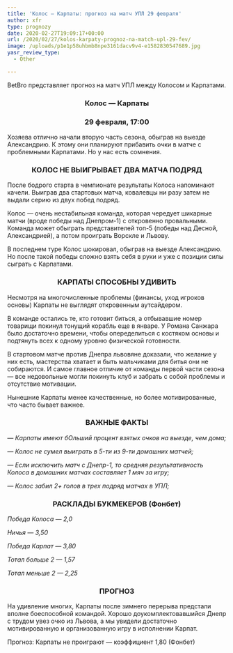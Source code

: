 ```yaml
---
title: 'Колос — Карпаты: прогноз на матч УПЛ 29 февраля'
author: xfr
type: prognozy
date: 2020-02-27T19:09:17+00:00
url: /2020/02/27/kolos-karpaty-prognoz-na-match-upl-29-fev/
image: /uploads/p1e1p58uhbmb8npe3161dacv9v4-e1582830547689.jpg
yasr_review_type:
  - Other

---
```

BetBro представляет прогноз на матч УПЛ между Колосом и Карпатами.

<h3 style="text-align: center">
  Колос &#8212; Карпаты
</h3>

<h3 style="text-align: center">
  29 февраля, 17:00
</h3>

Хозяева отлично начали вторую часть сезона, обыграв на выезде Александрию. К этому они планируют прибавить очки в матче с проблемными Карпатами. Но у нас есть сомнения.

<h3 style="text-align: center">
  КОЛОС НЕ ВЫИГРЫВАЕТ ДВА МАТЧА ПОДРЯД
</h3>

После бодрого старта в чемпионате результаты Колоса напоминают качели. Выиграв два стартовых матча, ковалевцы ни разу затем не выдали серию из двух побед подряд.

Колос &#8212; очень нестабильная команда, которая чередует шикарные матчи (вроде победы над Днепром-1) с откровенно провальными. Команда может обыграть представителей топ-5 (победы над Десной, Александрией), а потом проиграть Ворскле и Львову.

В последнем туре Колос шокировал, обыграв на выезде Александрию. Но после такой победы сложно взять себя в руки и уже с позиции силы сыграть с Карпатами.

<h3 style="text-align: center">
  <strong>КАРПАТЫ СПОСОБНЫ УДИВИТЬ</strong>
</h3>

Несмотря на многочисленные проблемы (финансы, уход игроков основы) Карпаты не выглядят откровенным аутсайдером.

В команде остались те, кто готовит биться, а отбывавшие номер товарищи покинул тонущий корабль еще в январе. У Романа Санжара было достаточно времени, чтобы опеределиться с костяком основы и подтянуть всех к одному уровню физической готовности.

В стартовом матче против Днепра львовяне доказали, что желание у них есть, мастерства хватает и быть мальчиками для битья они не собираются. И самое главное отличие от команды первой части сезона &#8212; все недовольные могли покинуть клуб и забрать с собой проблемы и отсутствие мотивации.

Нынешние Карпаты менее качественные, но более мотивированные, что часто бывает важнее.

<h3 style="text-align: center">
  <strong>ВАЖНЫЕ ФАКТЫ</strong>
</h3>

_&#8212; Карпаты имеют бОльший процент взятых очков на выезде, чем дома;_

_&#8212; Колос не сумел выиграть в 5-ти из 9-ти домашних матчей;_

_&#8212; Если исключить матч с Днепр-1, то средняя результативность Колоса в домашних матчах составляет 1 мяч за игру;_

_&#8212; Колос забил 2+ голов в трех подряд матчах в УПЛ;_

<h3 style="text-align: center">
  <strong>РАСКЛАДЫ БУКМЕКЕРОВ (Фонбет)</strong>
</h3>

_Победа Колоса — 2,0_

_Ничья — 3,50_

_Победа Карпат — 3,80_

_Тотал больше 2 — 1,57_

_Тотал меньше 2 — 2,25_

<h3 style="text-align: center">
  <strong>ПРОГНОЗ</strong>
</h3>

На удивление многих, Карпаты после зимнего перерыва предстали вполне боеспособной командой. Хорошо доукомплектовавшийся Днепр с трудом увез очко из Львова, а мы увидели достаточно мотивированную и организованную игру в исполнении Карпат.

Прогноз: Карпаты не проиграют &#8212; коэффициент 1,80 (Фонбет)